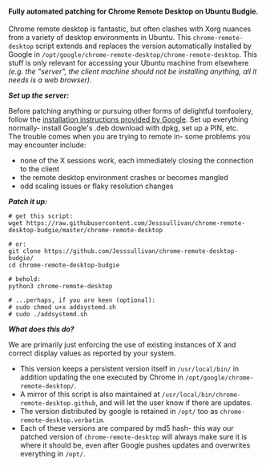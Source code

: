 
#### Fully automated patching for Chrome Remote Desktop on Ubuntu Budgie.


Chrome remote desktop is fantastic, but often clashes with Xorg nuances from a variety of desktop environments in Ubuntu.  This `chrome-remote-desktop` script extends and replaces the version automatically installed by Google in `/opt/google/chrome-remote-desktop/chrome-remote-desktop`. This stuff is only relevant for accessing your Ubuntu machine from elsewhere *(e.g. the "server", the client machine should not be installing anything, all it needs is a web browser)*.



***Set up the server:***

Before patching anything or pursuing other forms of delightful tomfoolery, follow the [installation instructions provided by Google](https://remotedesktop.google.com/access/).  Set up everything normally- install Google's .deb download with dpkg, set up a PIN, etc.   
The trouble comes when you are trying to remote in- some problems you may encounter include:
- none of the X sessions work, each immediately closing the connection to the client
- the remote desktop environment crashes or becomes mangled
- odd scaling issues or flaky resolution changes


***Patch it up:***

```
# get this script:
wget https://raw.githubusercontent.com/Jesssullivan/chrome-remote-desktop-budgie/master/chrome-remote-desktop

# or:
git clone https://github.com/Jesssullivan/chrome-remote-desktop-budgie/ 
cd chrome-remote-desktop-budgie 

# behold:
python3 chrome-remote-desktop

# ...perhaps, if you are keen (optional):
# sudo chmod u+x addsystemd.sh
# sudo ./addsystemd.sh
```

***What does this do?***

We are primarily just enforcing the use of existing instances of X and correct display values as reported by your system.

- This version keeps a persistent version itself in `/usr/local/bin/` in addition updating the one executed by Chrome in `/opt/google/chrome-remote-desktop/`.        
- A mirror of this script is also maintained at `/usr/local/bin/chrome-remote-desktop.github`, and will let the user know if there are updates.   
- The version distributed by google is retained in `/opt/` too as `chrome-remote-desktop.verbatim`.   
- Each of these versions are compared by md5 hash- this way our patched version of `chrome-remote-desktop` will always make sure it is where it should be, even after Google pushes updates and overwrites everything in `/opt/`.

